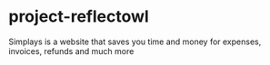 # project-reflectowl
Simplays is a website that saves you time and money for expenses, invoices, refunds and much more
